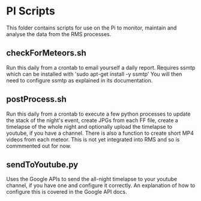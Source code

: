 PI Scripts
=========
This folder contains scripts for use on the Pi to monitor, maintain and analyse the
data from the RMS processes.

checkForMeteors.sh
------------------
Run this daily from a crontab to email yourself a daily report. 
Requires ssmtp which can be installed with 'sudo apt-get install -y ssmtp'
You will then need to configure ssmtp as explained in its documentation.

postProcess.sh
--------------
Run this daily from a crontab to execute a few python processes to update the
stack of the night's event, create JPGs from each FF file, create a timelapse of 
the whole night and optionally upload the timelapse to youtube, if you have a 
channel. 
There is also a function to create short MP4 videos from each meteor. This is
not yet integrated into RMS and so is commmented out for now. 

sendToYoutube.py
----------------
Uses the Google APIs to send the all-night timelapse to your youtube channel, if 
you have one and configure it correctly. An explanation of how to configure this
is covered in the Google API docs. 

